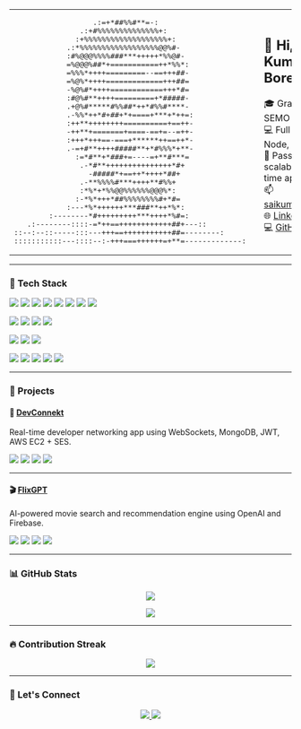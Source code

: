 <!-- HEADER SECTION WITH ASCII ART & BIO SIDE-BY-SIDE -->
<table>
  <tr>
    <td>

<!-- ASCII ART (LEFT SIDE) -->
<pre>
                  .:=+*##%%#**=-:                 
               .:+#%%%%%%%%%%%%%%+:               
              :+%%%%%%%%%%%%%%%%%%%+:                  
            .:*%%%%%%%%%%%%%%%%%%@@%#-                 
            :#%@@@%%%%###***+++++*%%@#-           
            =%@@@%##*+===========++*%%*:               
            =%%%*++++=========--==+++##-               
            =%@%*++++=============+++##=               
            -%@%#*++++============+++*#=               
            :#@%#**++++=========+*#####-               
            .+@%#*****#%%##*++*#%%#****-               
            .-%%*++*#+##+*+====+***+*++=:              
            :++**++++++++==========+==++-              
            -++**+=======+====-==+=--=++-              
            :+++*+++==-===+******++==++*-              
            .-=+#**++++#####**+*#%%%*+**-              
              :=*#**+*###+=----=+**#***=               
               .-*#**+++++++++++++++*#+               
                 -#####*+==++*++++*##+                 
               .-**%%%%#***++++**#%%+                  
               :*%*+*%%@@%%%%%%@@@%*:                  
              :-*%*+++*##%%%%%%%%#+*#=                 
            :---*%*++++++***###**++*%*:               
        :--------*#+++++++++***++++*%#=:              
   .:--------::::-=*++==++++++++++++##+---::           
::--:--::-----:::---+++==+++++++++++##=--------:      
:::::::::::---::::--:-+++===++++++=+**=-------------: 
</pre>

</td>
<td>

<!-- BIO + CONTACTS (RIGHT SIDE) -->
<h2>👋 Hi, I'm Sai Kumar Reddy Boreddy</h2>

🎓 Graduate Assistant @ SEMO  
💻 Full Stack Dev (React, Node, AWS)  
🧠 Passionate about scalable systems & real-time apps  
📫 saikumar9808@gmail.com  
🌐 [LinkedIn](https://www.linkedin.com/in/sai-boreddy/)  
💻 [GitHub](https://github.com/saikumar14-08)

</td>
  </tr>
</table>

---

### 🔧 Tech Stack

<!-- Frontend -->
<p>
  <img src="https://img.shields.io/badge/HTML5-E34F26?style=for-the-badge&logo=html5&logoColor=white" />
  <img src="https://img.shields.io/badge/CSS3-1572B6?style=for-the-badge&logo=css3&logoColor=white" />
  <img src="https://img.shields.io/badge/JavaScript-F7DF1E?style=for-the-badge&logo=javascript&logoColor=black" />
  <img src="https://img.shields.io/badge/TypeScript-007ACC?style=for-the-badge&logo=typescript&logoColor=white" />
  <img src="https://img.shields.io/badge/React-61DAFB?style=for-the-badge&logo=react&logoColor=black" />
  <img src="https://img.shields.io/badge/Next.js-000000?style=for-the-badge&logo=next.js&logoColor=white" />
  <img src="https://img.shields.io/badge/TailwindCSS-38B2AC?style=for-the-badge&logo=tailwind-css&logoColor=white" />
  <img src="https://img.shields.io/badge/MUI-007FFF?style=for-the-badge&logo=mui&logoColor=white" />
</p>

<!-- Backend -->
<p>
  <img src="https://img.shields.io/badge/Node.js-339933?style=for-the-badge&logo=node.js&logoColor=white" />
  <img src="https://img.shields.io/badge/Express.js-000000?style=for-the-badge&logo=express&logoColor=white" />
  <img src="https://img.shields.io/badge/WebSockets-010101?style=for-the-badge&logo=socket.io&logoColor=white" />
  <img src="https://img.shields.io/badge/REST%20API-005571?style=for-the-badge&logo=apachespark&logoColor=white" />
</p>

<!-- Database -->
<p>
  <img src="https://img.shields.io/badge/MongoDB-47A248?style=for-the-badge&logo=mongodb&logoColor=white" />
  <img src="https://img.shields.io/badge/Firebase-FFCA28?style=for-the-badge&logo=firebase&logoColor=black" />
  <img src="https://img.shields.io/badge/MySQL-4479A1?style=for-the-badge&logo=mysql&logoColor=white" />
</p>

<!-- Cloud & DevOps -->
<p>
  <img src="https://img.shields.io/badge/AWS-FF9900?style=for-the-badge&logo=amazonaws&logoColor=white" />
  <img src="https://img.shields.io/badge/Git-F05032?style=for-the-badge&logo=git&logoColor=white" />
  <img src="https://img.shields.io/badge/GitHub-181717?style=for-the-badge&logo=github&logoColor=white" />
  <img src="https://img.shields.io/badge/Jenkins-D24939?style=for-the-badge&logo=jenkins&logoColor=white" />
  <img src="https://img.shields.io/badge/Postman-FF6C37?style=for-the-badge&logo=postman&logoColor=white" />
</p>

---

### 🚀 Projects

#### 🔗 [DevConnekt](https://www.devconnekt.com/)
Real-time developer networking app using WebSockets, MongoDB, JWT, AWS EC2 + SES.

<p>
  <img src="https://img.shields.io/badge/Built%20With-MERN-3e863d?style=for-the-badge" />
  <img src="https://img.shields.io/badge/Live-Demo-blue?style=for-the-badge&logo=vercel" />
  <img src="https://img.shields.io/badge/Auth-JWT-orange?style=for-the-badge" />
  <img src="https://img.shields.io/badge/Deployed%20on-AWS-FF9900?style=for-the-badge&logo=amazonaws&logoColor=white" />
</p>

---

#### 🎬 [FlixGPT](https://saiflixgpt.netlify.app/)
AI-powered movie search and recommendation engine using OpenAI and Firebase.

<p>
  <img src="https://img.shields.io/badge/Built%20With-React%20%7C%20Redux-61dafb?style=for-the-badge&logo=react" />
  <img src="https://img.shields.io/badge/Live-Demo-blue?style=for-the-badge&logo=netlify" />
  <img src="https://img.shields.io/badge/API-ChatGPT-4b9cd3?style=for-the-badge&logo=openai" />
  <img src="https://img.shields.io/badge/Auth-Firebase-yellow?style=for-the-badge&logo=firebase&logoColor=black" />
</p>

---

### 📊 GitHub Stats

<p align="center">
  <img src="https://github-readme-stats.vercel.app/api?username=saikumar14-08&show_icons=true&theme=tokyonight&hide_border=true" />
</p>

<p align="center">
  <img src="https://github-readme-stats.vercel.app/api/top-langs/?username=saikumar14-08&layout=compact&theme=tokyonight&hide_border=true" />
</p>

---

### 🔥 Contribution Streak

<p align="center">
  <img src="https://github-streak-stats-one.vercel.app/?user=saikumar14-08&theme=tokyonight&hide_border=true" />
</p>

---

### 🤝 Let's Connect

<p align="center">
  <a href="https://www.linkedin.com/in/sai-boreddy/">
    <img src="https://img.shields.io/badge/LinkedIn-blue?style=for-the-badge&logo=linkedin&logoColor=white" />
  </a>
  <a href="https://github.com/saikumar14-08">
    <img src="https://img.shields.io/badge/GitHub-100000?style=for-the-badge&logo=github&logoColor=white" />
  </a>
</p>
